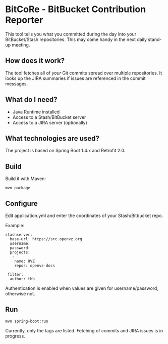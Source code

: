# BitCoRe - BitBucket Contribution Reporter

This tool tells you what you committed during the day into your BitBucket/Stash repositories.
 This may come handy in the next daily stand-up meeting.

## How does it work?

The tool fetches all of *your* Git commits spread over multiple repositories. It looks
up the JIRA summaries if issues are referenced in the commit messages.

## What do I need?

- Java Runtime installed
- Access to a Stash/BitBucket server
- Access to a JIRA server (optionally)

## What technologies are used?

The project is based on Spring Boot 1.4.x and Retrofit 2.0.

## Build

Build it with Maven:

    mvn package
    
## Configure
    
Edit application.yml and enter the coordinates of your Stash/Bitbucket repo.

Example:

    stashserver:
      base-url: https://src.openvz.org
      username:
      password:
      projects:
       -
        name: OVZ
        repos: openvz-docs
        
     filter:
      author: thb
      

Authentication is enabled when values are given for username/password, otherwise not.
      
## Run

    mvn spring-boot:run

Currently, only the tags are listed. Fetching of commits and JIRA issues is in progress.